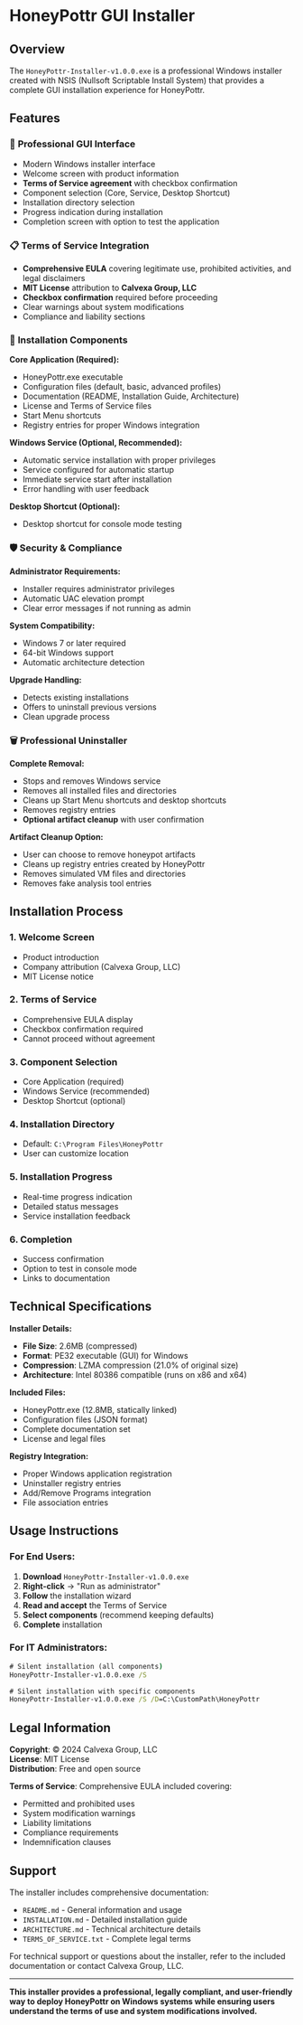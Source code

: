 # HoneyPottr GUI Installer

## Overview

The `HoneyPottr-Installer-v1.0.0.exe` is a professional Windows installer created with NSIS (Nullsoft Scriptable Install System) that provides a complete GUI installation experience for HoneyPottr.

## Features

### 🎯 **Professional GUI Interface**
- Modern Windows installer interface
- Welcome screen with product information
- **Terms of Service agreement** with checkbox confirmation
- Component selection (Core, Service, Desktop Shortcut)
- Installation directory selection
- Progress indication during installation
- Completion screen with option to test the application

### 📋 **Terms of Service Integration**
- **Comprehensive EULA** covering legitimate use, prohibited activities, and legal disclaimers
- **MIT License** attribution to **Calvexa Group, LLC**
- **Checkbox confirmation** required before proceeding
- Clear warnings about system modifications
- Compliance and liability sections

### 🔧 **Installation Components**

**Core Application (Required):**
- HoneyPottr.exe executable
- Configuration files (default, basic, advanced profiles)
- Documentation (README, Installation Guide, Architecture)
- License and Terms of Service files
- Start Menu shortcuts
- Registry entries for proper Windows integration

**Windows Service (Optional, Recommended):**
- Automatic service installation with proper privileges
- Service configured for automatic startup
- Immediate service start after installation
- Error handling with user feedback

**Desktop Shortcut (Optional):**
- Desktop shortcut for console mode testing

### 🛡️ **Security & Compliance**

**Administrator Requirements:**
- Installer requires administrator privileges
- Automatic UAC elevation prompt
- Clear error messages if not running as admin

**System Compatibility:**
- Windows 7 or later required
- 64-bit Windows support
- Automatic architecture detection

**Upgrade Handling:**
- Detects existing installations
- Offers to uninstall previous versions
- Clean upgrade process

### 🗑️ **Professional Uninstaller**

**Complete Removal:**
- Stops and removes Windows service
- Removes all installed files and directories
- Cleans up Start Menu shortcuts and desktop shortcuts
- Removes registry entries
- **Optional artifact cleanup** with user confirmation

**Artifact Cleanup Option:**
- User can choose to remove honeypot artifacts
- Cleans up registry entries created by HoneyPottr
- Removes simulated VM files and directories
- Removes fake analysis tool entries

## Installation Process

### 1. **Welcome Screen**
- Product introduction
- Company attribution (Calvexa Group, LLC)
- MIT License notice

### 2. **Terms of Service**
- Comprehensive EULA display
- Checkbox confirmation required
- Cannot proceed without agreement

### 3. **Component Selection**
- Core Application (required)
- Windows Service (recommended)
- Desktop Shortcut (optional)

### 4. **Installation Directory**
- Default: `C:\Program Files\HoneyPottr`
- User can customize location

### 5. **Installation Progress**
- Real-time progress indication
- Detailed status messages
- Service installation feedback

### 6. **Completion**
- Success confirmation
- Option to test in console mode
- Links to documentation

## Technical Specifications

**Installer Details:**
- **File Size**: 2.6MB (compressed)
- **Format**: PE32 executable (GUI) for Windows
- **Compression**: LZMA compression (21.0% of original size)
- **Architecture**: Intel 80386 compatible (runs on x86 and x64)

**Included Files:**
- HoneyPottr.exe (12.8MB, statically linked)
- Configuration files (JSON format)
- Complete documentation set
- License and legal files

**Registry Integration:**
- Proper Windows application registration
- Uninstaller registry entries
- Add/Remove Programs integration
- File association entries

## Usage Instructions

### For End Users:
1. **Download** `HoneyPottr-Installer-v1.0.0.exe`
2. **Right-click** → "Run as administrator"
3. **Follow** the installation wizard
4. **Read and accept** the Terms of Service
5. **Select components** (recommend keeping defaults)
6. **Complete** installation

### For IT Administrators:
```cmd
# Silent installation (all components)
HoneyPottr-Installer-v1.0.0.exe /S

# Silent installation with specific components
HoneyPottr-Installer-v1.0.0.exe /S /D=C:\CustomPath\HoneyPottr
```

## Legal Information

**Copyright**: © 2024 Calvexa Group, LLC  
**License**: MIT License  
**Distribution**: Free and open source  

**Terms of Service**: Comprehensive EULA included covering:
- Permitted and prohibited uses
- System modification warnings
- Liability limitations
- Compliance requirements
- Indemnification clauses

## Support

The installer includes comprehensive documentation:
- `README.md` - General information and usage
- `INSTALLATION.md` - Detailed installation guide
- `ARCHITECTURE.md` - Technical architecture details
- `TERMS_OF_SERVICE.txt` - Complete legal terms

For technical support or questions about the installer, refer to the included documentation or contact Calvexa Group, LLC.

---

**This installer provides a professional, legally compliant, and user-friendly way to deploy HoneyPottr on Windows systems while ensuring users understand the terms of use and system modifications involved.**
